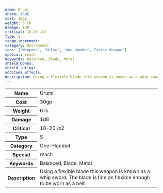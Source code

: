 ```yaml
---
name: Urumi
share: TRUE
cost: 30gp
weight: 6 lb
damage: 1d8
critical: 18-20 /x2
type: S
range_increment: 
category: One-Handed
tags: ['Weapons', 'Melee', 'One-Handed','Exotic-Weapon']
special: reach
keywords: Balanced, Blade, Metal
shield_bonus: 
shield_rating: 
additona_effects: 
description: Using a flexible blade this weapon is known as a whip sword. The blade is fine an flexible enough to be worn as a belt.
---
```

<p><span style="overflow-x: auto;"><table><tbody><tr><th>Name</th><td>Urumi</td></tr><tr><th>Cost</th><td>30gp</td></tr><tr><th>Weight</th><td>6 lb</td></tr><tr><th>Damage</th><td>1d8</td></tr><tr><th>Critical</th><td>18-20 /x2</td></tr><tr><th>Type</th><td>S</td></tr><tr><th>Category</th><td>One-Handed</td></tr><tr><th>Special</th><td>reach</td></tr><tr><th>Keywords</th><td>Balanced, Blade, Metal</td></tr><tr><th>Description</th><td>Using a flexible blade this weapon is known as a whip sword. The blade is fine an flexible enough to be worn as a belt.</td></tr></tbody></table></span></p>